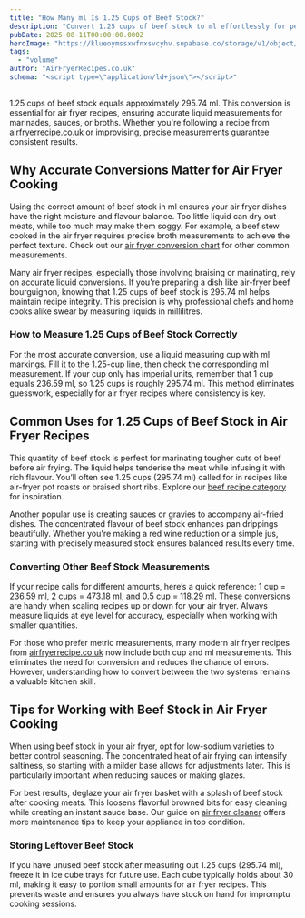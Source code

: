 ```yaml
---
title: "How Many ml Is 1.25 Cups of Beef Stock?"
description: "Convert 1.25 cups of beef stock to ml effortlessly for perfect air fryer recipes with this simple guide."
pubDate: 2025-08-11T00:00:00.000Z
heroImage: "https://klueoymssxwfnxsvcyhv.supabase.co/storage/v1/object/public/md/how-many-ml-is-1-25-cups-of-beef-stock-df45435f.webp"
tags:
  - "volume"
author: "AirFryerRecipes.co.uk"
schema: "<script type=\"application/ld+json\"></script>"
---
```


<p>1.25 cups of beef stock equals approximately 295.74 ml. This conversion is essential for air fryer recipes, ensuring accurate liquid measurements for marinades, sauces, or broths. Whether you're following a recipe from <a href=https://www.airfryerrecipe.co.uk/recipes>airfryerrecipe.co.uk</a> or improvising, precise measurements guarantee consistent results.</p>  

<h2>Why Accurate Conversions Matter for Air Fryer Cooking</h2>  
<p>Using the correct amount of beef stock in ml ensures your air fryer dishes have the right moisture and flavour balance. Too little liquid can dry out meats, while too much may make them soggy. For example, a beef stew cooked in the air fryer requires precise broth measurements to achieve the perfect texture. Check out our <a href=https://www.airfryerrecipe.co.uk/air-fryer-conversion-chart>air fryer conversion chart</a> for other common measurements.</p>  

<p>Many air fryer recipes, especially those involving braising or marinating, rely on accurate liquid conversions. If you're preparing a dish like air-fryer beef bourguignon, knowing that 1.25 cups of beef stock is 295.74 ml helps maintain recipe integrity. This precision is why professional chefs and home cooks alike swear by measuring liquids in millilitres.</p>  

<h3>How to Measure 1.25 Cups of Beef Stock Correctly</h3>  
<p>For the most accurate conversion, use a liquid measuring cup with ml markings. Fill it to the 1.25-cup line, then check the corresponding ml measurement. If your cup only has imperial units, remember that 1 cup equals 236.59 ml, so 1.25 cups is roughly 295.74 ml. This method eliminates guesswork, especially for air fryer recipes where consistency is key.</p>  

<h2>Common Uses for 1.25 Cups of Beef Stock in Air Fryer Recipes</h2>  
<p>This quantity of beef stock is perfect for marinating tougher cuts of beef before air frying. The liquid helps tenderise the meat while infusing it with rich flavour. You’ll often see 1.25 cups (295.74 ml) called for in recipes like air-fryer pot roasts or braised short ribs. Explore our <a href=https://www.airfryerrecipe.co.uk/recipe-category/beef>beef recipe category</a> for inspiration.</p>  

<p>Another popular use is creating sauces or gravies to accompany air-fried dishes. The concentrated flavour of beef stock enhances pan drippings beautifully. Whether you're making a red wine reduction or a simple jus, starting with precisely measured stock ensures balanced results every time.</p>  

<h3>Converting Other Beef Stock Measurements</h3>  
<p>If your recipe calls for different amounts, here’s a quick reference: 1 cup = 236.59 ml, 2 cups = 473.18 ml, and 0.5 cup = 118.29 ml. These conversions are handy when scaling recipes up or down for your air fryer. Always measure liquids at eye level for accuracy, especially when working with smaller quantities.</p>  

<p>For those who prefer metric measurements, many modern air fryer recipes from <a href=https://www.airfryerrecipe.co.uk>airfryerrecipe.co.uk</a> now include both cup and ml measurements. This eliminates the need for conversion and reduces the chance of errors. However, understanding how to convert between the two systems remains a valuable kitchen skill.</p>  

<h2>Tips for Working with Beef Stock in Air Fryer Cooking</h2>  
<p>When using beef stock in your air fryer, opt for low-sodium varieties to better control seasoning. The concentrated heat of air frying can intensify saltiness, so starting with a milder base allows for adjustments later. This is particularly important when reducing sauces or making glazes.</p>  

<p>For best results, deglaze your air fryer basket with a splash of beef stock after cooking meats. This loosens flavorful browned bits for easy cleaning while creating an instant sauce base. Our guide on <a href=https://www.airfryerrecipe.co.uk/air-fryer-cleaner>air fryer cleaner</a> offers more maintenance tips to keep your appliance in top condition.</p>  

<h3>Storing Leftover Beef Stock</h3>  
<p>If you have unused beef stock after measuring out 1.25 cups (295.74 ml), freeze it in ice cube trays for future use. Each cube typically holds about 30 ml, making it easy to portion small amounts for air fryer recipes. This prevents waste and ensures you always have stock on hand for impromptu cooking sessions.</p>